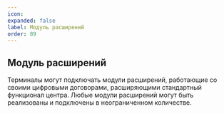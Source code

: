 ```yaml
---
icon: 
expanded: false
label: Модуль расширений
order: 89
---
```

## Модуль расширений
Терминалы могут подключать модули расширений, работающие со своими цифровыми договорами, расширяющими стандартный функционал центра. Любые модули расширений могут быть реализованы и подключены в неограниченном количестве. 

